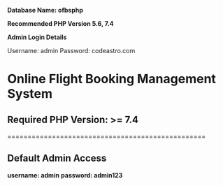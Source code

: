 

**Database Name: ofbsphp**


**Recommended PHP Version 5.6, 7.4**


**Admin Login Details**

Username: admin
Password: codeastro.com


# **Online Flight Booking Management System**

## Required PHP Version: >= 7.4

=================================================

## **Default Admin Access**
**username: admin**
**password: admin123**